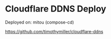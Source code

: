 # Cloudflare DDNS Deploy
Deployed on: mitou (compose-cd)

https://github.com/timothymiller/cloudflare-ddns
